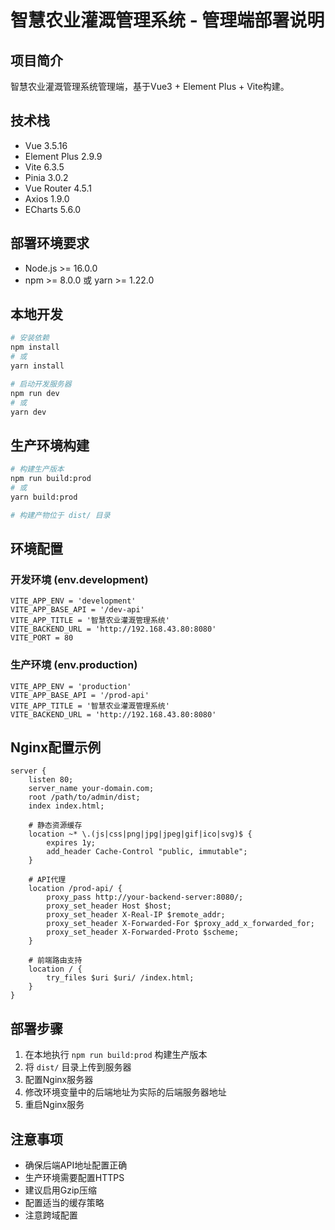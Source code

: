 # 智慧农业灌溉管理系统 - 管理端部署说明

## 项目简介
智慧农业灌溉管理系统管理端，基于Vue3 + Element Plus + Vite构建。

## 技术栈
- Vue 3.5.16
- Element Plus 2.9.9
- Vite 6.3.5
- Pinia 3.0.2
- Vue Router 4.5.1
- Axios 1.9.0
- ECharts 5.6.0

## 部署环境要求
- Node.js >= 16.0.0
- npm >= 8.0.0 或 yarn >= 1.22.0

## 本地开发
```bash
# 安装依赖
npm install
# 或
yarn install

# 启动开发服务器
npm run dev
# 或
yarn dev
```

## 生产环境构建
```bash
# 构建生产版本
npm run build:prod
# 或
yarn build:prod

# 构建产物位于 dist/ 目录
```

## 环境配置

### 开发环境 (env.development)
```
VITE_APP_ENV = 'development'
VITE_APP_BASE_API = '/dev-api'
VITE_APP_TITLE = '智慧农业灌溉管理系统'
VITE_BACKEND_URL = 'http://192.168.43.80:8080'
VITE_PORT = 80
```

### 生产环境 (env.production)
```
VITE_APP_ENV = 'production'
VITE_APP_BASE_API = '/prod-api'
VITE_APP_TITLE = '智慧农业灌溉管理系统'
VITE_BACKEND_URL = 'http://192.168.43.80:8080'
```

## Nginx配置示例
```nginx
server {
    listen 80;
    server_name your-domain.com;
    root /path/to/admin/dist;
    index index.html;

    # 静态资源缓存
    location ~* \.(js|css|png|jpg|jpeg|gif|ico|svg)$ {
        expires 1y;
        add_header Cache-Control "public, immutable";
    }

    # API代理
    location /prod-api/ {
        proxy_pass http://your-backend-server:8080/;
        proxy_set_header Host $host;
        proxy_set_header X-Real-IP $remote_addr;
        proxy_set_header X-Forwarded-For $proxy_add_x_forwarded_for;
        proxy_set_header X-Forwarded-Proto $scheme;
    }

    # 前端路由支持
    location / {
        try_files $uri $uri/ /index.html;
    }
}
```

## 部署步骤
1. 在本地执行 `npm run build:prod` 构建生产版本
2. 将 `dist/` 目录上传到服务器
3. 配置Nginx服务器
4. 修改环境变量中的后端地址为实际的后端服务器地址
5. 重启Nginx服务

## 注意事项
- 确保后端API地址配置正确
- 生产环境需要配置HTTPS
- 建议启用Gzip压缩
- 配置适当的缓存策略
- 注意跨域配置 